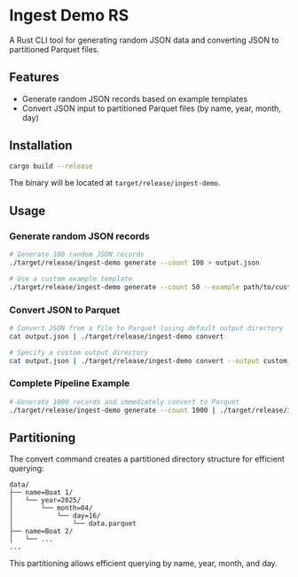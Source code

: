 # Ingest Demo RS

A Rust CLI tool for generating random JSON data and converting JSON to partitioned Parquet files.

## Features

- Generate random JSON records based on example templates
- Convert JSON input to partitioned Parquet files (by name, year, month, day)

## Installation

```bash
cargo build --release
```

The binary will be located at `target/release/ingest-demo`.

## Usage

### Generate random JSON records

```bash
# Generate 100 random JSON records
./target/release/ingest-demo generate --count 100 > output.json

# Use a custom example template
./target/release/ingest-demo generate --count 50 --example path/to/custom_example.json > output.json
```

### Convert JSON to Parquet

```bash
# Convert JSON from a file to Parquet (using default output directory 'data')
cat output.json | ./target/release/ingest-demo convert

# Specify a custom output directory
cat output.json | ./target/release/ingest-demo convert --output custom_data_dir
```

### Complete Pipeline Example

```bash
# Generate 1000 records and immediately convert to Parquet
./target/release/ingest-demo generate --count 1000 | ./target/release/ingest-demo convert --output data_dir
```

## Partitioning

The convert command creates a partitioned directory structure for efficient querying:

```
data/
├── name=Boat 1/
│   └── year=2025/
│       └── month=04/
│           └── day=16/
│               └── data.parquet
├── name=Boat 2/
│   └── ...
...
```

This partitioning allows efficient querying by name, year, month, and day.